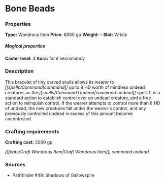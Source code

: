 ﻿---
Title: "Bone Beads"
Type: "Wondrous Item"
Price: "6000 gp"
Weight: "–"
Slot: "Wrists"
Caster level: "3"
Aura: "faint necromancy"
Description: |
  "This bracelet of tiny carved skulls allows its wearer to command up to 8 HD worth of mindless undead creatures as the _command undead_ spell. It is a standard action to establish control over an undead creature, and a free action to relinquish control. If the wearer attempts to control more than 8 HD of undead, the new creatures fall under the wearer's control, and any previously controlled undead in excess of this amount become uncontrolled."
Crafting cost: "3000 gp"
Sources: "['Pathfinder #48: Shadows of Gallowspire']"
---

# Bone Beads

### Properties

**Type:** Wondrous Item **Price:** 6000 gp **Weight:** – **Slot:** Wrists

##### Magical properties

**Caster level:** 3 **Aura:** faint necromancy

### Description

This bracelet of tiny carved skulls allows its wearer to _[[spells/Command|command]]_ up to 8 HD worth of mindless undead creatures as the _[[spells/Command Undead|command undead]]_ spell. It is a standard action to establish control over an undead creature, and a free action to relinquish control. If the wearer attempts to control more than 8 HD of undead, the new creatures fall under the wearer's control, and any previously controlled undead in excess of this amount become uncontrolled.

### Crafting requirements

**Crafting cost:** 3000 gp

_[[feats/Craft Wondrous Item|Craft Wondrous Item]]_, _command undead_

### Sources

* Pathfinder #48: Shadows of Gallowspire
